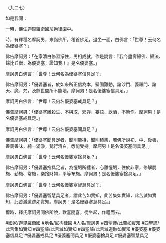 （九二七）

如是我聞：

一時，佛住迦毘羅衛國尼拘律園中。

時，有釋種名摩訶男，來詣佛所，稽首佛足，退坐一面，白佛言：「世尊！云何名為優婆塞？」

佛告摩訶男：「在家清白修習淨住，男相成就，作是說言：『我今盡壽歸佛、歸法、歸比丘僧，為優婆塞，證知我！』是名優婆塞。」

摩訶男白佛言：「世尊！云何名為優婆塞信具足？」

佛告摩訶男：「優婆塞者，於如來所正信為本，堅固難動，諸沙門、婆羅門、諸天、魔、梵，及餘世間所不能壞。摩訶男！是名優婆塞信具足。」

摩訶男白佛言：「世尊！云何名優婆塞戒具足？」

佛告摩訶男：「優婆塞離殺生、不與取、邪婬、妄語、飲酒，不樂作。摩訶男！是名優婆塞戒具足。」

摩訶男白佛言：「世尊！云何名優婆塞聞具足？」

佛告摩訶男：「優婆塞聞具足者，聞則能持，聞則積集，若佛所說初、中、後善，善義善味，純一滿淨，梵行清白，悉能受持。摩訶男！是名優婆塞聞具足。」

摩訶男白佛言：「世尊！云何名優婆塞捨具足？」

佛告摩訶男：「優婆塞捨具足者，為慳垢所纏者，心離慳垢，住於非家，修解脫施、勤施、常施，樂捨財物，平等布施。摩訶男！是名優婆塞捨具足。」

摩訶男白佛言：「世尊！云何名優婆塞智慧具足？」

佛告摩訶男：「優婆塞智慧具足者，謂此苦如實知，此苦集如實知，此苦滅如實知，此苦滅道跡如實知。摩訶男！是名優婆塞慧具足。」

爾時，釋氏摩訶男聞佛所說，歡喜隨喜，從坐起，作禮而去。

#國家/迦毘羅衛國
#地名/尼拘律園
#人名/摩訶男
#四聖諦/此苦如實知
#四聖諦/此苦集如實知
#四聖諦/此苦滅如實知
#四聖諦/此苦滅道跡如實知
#優婆塞
#優婆塞信具足
#優婆塞戒具足
#優婆塞聞具足
#優婆塞捨具足
#優婆塞智慧具足
